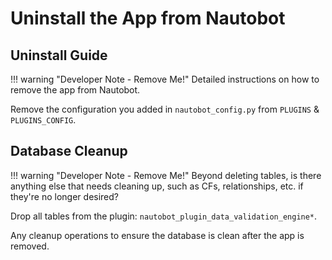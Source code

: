# Uninstall the App from Nautobot

## Uninstall Guide

!!! warning "Developer Note - Remove Me!"
    Detailed instructions on how to remove the app from Nautobot.

Remove the configuration you added in `nautobot_config.py` from `PLUGINS` & `PLUGINS_CONFIG`.

## Database Cleanup

!!! warning "Developer Note - Remove Me!"
    Beyond deleting tables, is there anything else that needs cleaning up, such as CFs, relationships, etc. if they're no longer desired?

Drop all tables from the plugin: `nautobot_plugin_data_validation_engine*`.

Any cleanup operations to ensure the database is clean after the app is removed.
